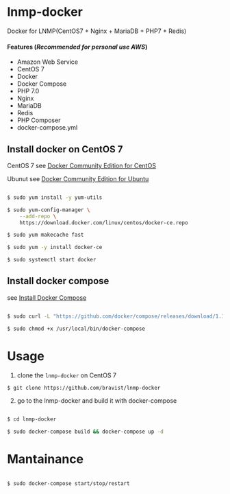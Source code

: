 # lnmp-docker
Docker for LNMP(CentOS7 + Nginx + MariaDB + PHP7 + Redis)


#### Features (*Recommended for personal use AWS*)

- Amazon Web Service
- CentOS 7
- Docker
- Docker Compose
- PHP 7.0
- Nginx
- MariaDB
- Redis
- PHP Composer
- docker-compose.yml


## Install docker on CentOS 7


CentOS 7 see [Docker Community Edition for CentOS](https://store.docker.com/editions/community/docker-ce-server-centos?tab=description)

Ubunut see [Docker Community Edition for Ubuntu](https://store.docker.com/editions/community/docker-ce-server-ubuntu?tab=description)

```bash

$ sudo yum install -y yum-utils

$ sudo yum-config-manager \
    --add-repo \
    https://download.docker.com/linux/centos/docker-ce.repo

$ sudo yum makecache fast

$ sudo yum -y install docker-ce

$ sudo systemctl start docker

```


## Install docker compose

see [Install Docker Compose](https://docs.docker.com/compose/install/)


```bash

$ sudo curl -L "https://github.com/docker/compose/releases/download/1.11.2/docker-compose-$(uname -s)-$(uname -m)" -o /usr/local/bin/docker-compose

$ sudo chmod +x /usr/local/bin/docker-compose

```


# Usage

1. clone the `lnmp-docker` on CentOS 7


```bash
$ git clone https://github.com/bravist/lnmp-docker
```


2. go to the lnmp-docker and build it with docker-compose

```bash

$ cd lnmp-docker

$ sudo docker-compose build && docker-compose up -d
```



# Mantainance

```bash

$ sudo docker-compose start/stop/restart

```
